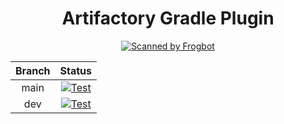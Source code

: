 <div align="center">

# Artifactory Gradle Plugin

[![Scanned by Frogbot](https://raw.github.com/jfrog/frogbot/master/images/frogbot-badge.svg)](https://github.com/jfrog/frogbot#readme)

</div>

| Branch |                                                                                                       Status                                                                                                       |
|:------:|:------------------------------------------------------------------------------------------------------------------------------------------------------------------------------------------------------------------:|
|  main  | [![Test](https://github.com/jfrog/artifactory-gradle-plugin/actions/workflows/test.yml/badge.svg?branch=main)](https://github.com/jfrog/artifactory-gradle-plugin/actions/workflows/test.yml?query=branch%3Amain)  |
|  dev   |  [![Test](https://github.com/jfrog/artifactory-gradle-plugin/actions/workflows/test.yml/badge.svg?branch=dev)](https://github.com/jfrog/artifactory-gradle-plugin/actions/workflows/test.yml?query=branch%3Adev)   |
